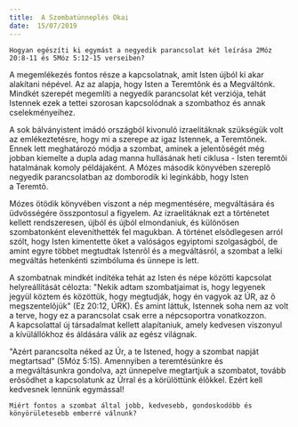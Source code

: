 ```yaml
---
title:  A Szombatünneplés Okai
date:  15/07/2019
---
```


`Hogyan egészíti ki egymást a negyedik parancsolat két leírása 2Móz 20:8-11 és 5Móz 5:12-15 verseiben?`

A megemlékezés fontos része a kapcsolatnak, amit Isten újból ki akar alakítani népével. Az az alapja, hogy Isten a Teremtõnk és a Megváltónk. Mindkét szerepét megemlíti a negyedik parancsolat két verziója, tehát Istennek ezek a tettei szorosan kapcsolódnak a szombathoz és annak cselekményeihez.

A sok bálványistent imádó országból kivonuló izraelitáknak szükségük volt az emlékeztetésre, hogy mi a szerepe az igaz Istennek, a Teremtõnek. Ennek lett meghatározó módja a szombat, aminek a jelentõségét még jobban kiemelte a dupla adag manna hullásának heti ciklusa - Isten teremtõi hatalmának komoly példájaként. A Mózes második könyvében szereplõ negyedik parancsolatban az domborodik ki leginkább, hogy Isten a Teremtõ.

Mózes ötödik könyvében viszont a nép megmentésére, megváltására és üdvösségére összpontosul a figyelem. Az izraelitáknak ezt a történetet kellett rendszeresen, újból és újból elmondaniuk, és különösen szombatonként eleveníthették fel magukban. A történet elsõdlegesen arról szólt, hogy Isten kimentette õket a valóságos egyiptomi szolgaságból, de amint egyre többet megtudtak Istenrõl és a megváltásról, a szombat a lelki megváltás hetenkénti szimbóluma és ünnepe is lett.

A szombatnak mindkét indítéka tehát az Isten és népe közötti kapcsolat helyreállítását célozta: "Nekik adtam szombatjaimat is, hogy legyenek jegyül köztem és közöttük, hogy megtudják, hogy én vagyok az ÚR, az õ megszentelõjük" (Ez 20:12, ÚRK). És amint láttuk, Istennek soha nem az volt a terve, hogy ez a parancsolat csak erre a népcsoportra vonatkozzon. A kapcsolattal új társadalmat kellett alapítaniuk, amely kedvesen viszonyul a kívülállókhoz és áldására válik az egész világnak.

"Azért parancsolta néked az Úr, a te Istened, hogy a szombat napját megtartsad" (5Móz 5:15). Amennyiben a teremtésünkre és a megváltásunkra gondolva, azt ünnepelve megtartjuk a szombatot, tovább erõsödhet a kapcsolatunk az Úrral és a körülöttünk élõkkel. Ezért kell kedvesnek lennünk egymással!

`Miért fontos a szombat által jobb, kedvesebb, gondoskodóbb és könyörületesebb emberré válnunk?`